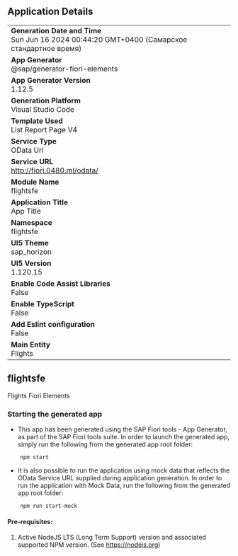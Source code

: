 ## Application Details
|               |
| ------------- |
|**Generation Date and Time**<br>Sun Jun 16 2024 00:44:20 GMT+0400 (Самарское стандартное время)|
|**App Generator**<br>@sap/generator-fiori-elements|
|**App Generator Version**<br>1.12.5|
|**Generation Platform**<br>Visual Studio Code|
|**Template Used**<br>List Report Page V4|
|**Service Type**<br>OData Url|
|**Service URL**<br>http://fiori.0480.ml/odata/
|**Module Name**<br>flightsfe|
|**Application Title**<br>App Title|
|**Namespace**<br>flightsfe|
|**UI5 Theme**<br>sap_horizon|
|**UI5 Version**<br>1.120.15|
|**Enable Code Assist Libraries**<br>False|
|**Enable TypeScript**<br>False|
|**Add Eslint configuration**<br>False|
|**Main Entity**<br>Flights|

## flightsfe

Flights Fiori Elements

### Starting the generated app

-   This app has been generated using the SAP Fiori tools - App Generator, as part of the SAP Fiori tools suite.  In order to launch the generated app, simply run the following from the generated app root folder:

```
    npm start
```

- It is also possible to run the application using mock data that reflects the OData Service URL supplied during application generation.  In order to run the application with Mock Data, run the following from the generated app root folder:

```
    npm run start-mock
```

#### Pre-requisites:

1. Active NodeJS LTS (Long Term Support) version and associated supported NPM version.  (See https://nodejs.org)


